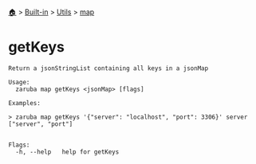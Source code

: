 <!--startTocHeader-->
[🏠](../../../README.md) > [Built-in](../../README.md) > [Utils](../README.md) > [map](README.md)
# getKeys
<!--endTocHeader-->

```
Return a jsonStringList containing all keys in a jsonMap

Usage:
  zaruba map getKeys <jsonMap> [flags]

Examples:

> zaruba map getKeys '{"server": "localhost", "port": 3306}' server
["server", "port"]


Flags:
  -h, --help   help for getKeys

```

<!--startTocSubtopic-->

<!--endTocSubtopic-->